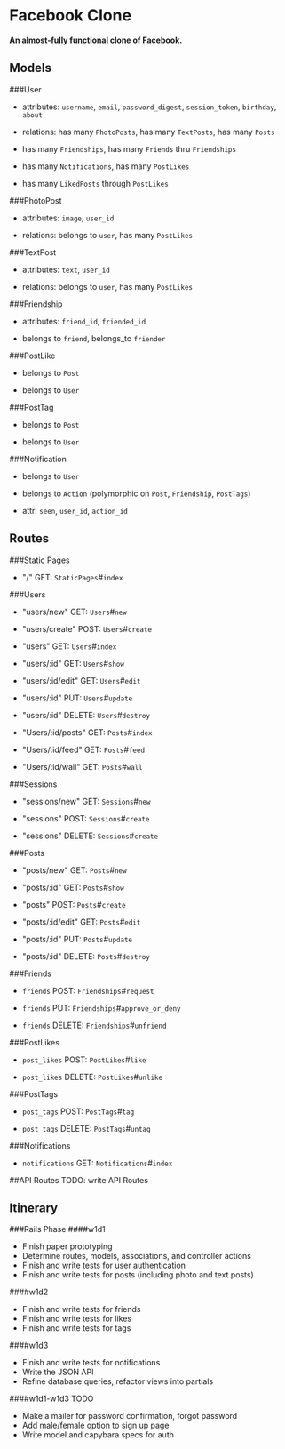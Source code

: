 # Facebook Clone
**An almost-fully functional clone of Facebook.**
## Models
###User
  * attributes: `username`, `email`, `password_digest`, `session_token`, `birthday`, `about`

  * relations: has many `PhotoPosts`, has many `TextPosts`, has many `Posts`

  * has many `Friendships`, has many `Friends` thru `Friendships`

  * has many `Notifications`, has many `PostLikes`

  * has many `LikedPosts` through `PostLikes`


###PhotoPost
  * attributes: `image`, `user_id`

  * relations: belongs to `user`, has many `PostLikes`


###TextPost
  * attributes: `text`, `user_id`

  * relations: belongs to `user`, has many `PostLikes`


###Friendship
  * attributes: `friend_id`, `friended_id`

  * belongs to `friend`, belongs_to `friender`


###PostLike
  * belongs to `Post`

  * belongs to `User`


###PostTag
  * belongs to `Post`

  * belongs to `User`


###Notification
  * belongs to `User`

  * belongs to `Action` (polymorphic on `Post`, `Friendship`, `PostTags`)

  * attr: `seen`, `user_id`, `action_id`


## Routes
###Static Pages
  * "/" GET: `StaticPages`#`index`

###Users
  * "users/new" GET: `Users`#`new`

  * "users/create" POST: `Users`#`create`

  * "users" GET: `Users`#`index`

  * "users/:id" GET: `Users`#`show`

  * "users/:id/edit" GET: `Users`#`edit`

  * "users/:id" PUT: `Users`#`update`

  * "users/:id" DELETE: `Users`#`destroy`

  * "Users/:id/posts" GET: `Posts`#`index`

  * "Users/:id/feed" GET: `Posts`#`feed`

  * "Users/:id/wall" GET: `Posts`#`wall`


###Sessions
  * "sessions/new" GET: `Sessions`#`new`

  * "sessions" POST: `Sessions`#`create`

  * "sessions" DELETE: `Sessions`#`create`


###Posts
  * "posts/new" GET: `Posts`#`new`

  * "posts/:id" GET: `Posts`#`show`

  * "posts" POST: `Posts`#`create`

  * "posts/:id/edit" GET: `Posts`#`edit`

  * "posts/:id" PUT: `Posts`#`update`

  * "posts/:id" DELETE: `Posts`#`destroy`


###Friends
  * `friends` POST: `Friendships`#`request`

  * `friends` PUT: `Friendships`#`approve_or_deny`

  * `friends` DELETE: `Friendships`#`unfriend`


###PostLikes
  * `post_likes` POST: `PostLikes`#`like`

  * `post_likes` DELETE: `PostLikes`#`unlike`


###PostTags
  * `post_tags` POST: `PostTags`#`tag`

  * `post_tags` DELETE: `PostTags`#`untag`

###Notifications
  * `notifications` GET: `Notifications`#`index`

##API Routes
TODO: write API Routes

## Itinerary
###Rails Phase
####w1d1
  * Finish paper prototyping
  * Determine routes, models, associations, and controller actions
  * Finish and write tests for user authentication
  * Finish and write tests for posts (including photo and text posts)

####w1d2
  * Finish and write tests for friends
  * Finish and write tests for likes
  * Finish and write tests for tags

####w1d3
  * Finish and write tests for notifications
  * Write the JSON API
  * Refine database queries, refactor views into partials


####w1d1-w1d3 TODO
  * Make a mailer for password confirmation, forgot password
  * Add male/female option to sign up page
  * Write model and capybara specs for auth